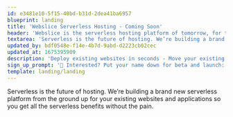 ```yaml
---
id: e3481e10-5f15-40bd-b31d-2dea41ba6957
blueprint: landing
title: 'Webslice Serverless Hosting - Coming Soon'
header: 'Webslice is the serverless hosting platform of tomorrow, for the websites of today.'
textarea: 'Serverless is the future of hosting. We’re building a brand new serverless platform from the ground up for your existing websites and applications so you get all the serverless benefits without the pain.'
updated_by: bdf0548e-f14e-4b7d-9abd-d2223cb02cec
updated_at: 1675395909
description: 'Deploy existing websites in seconds - Move your existing websites onto Webslice and experience serverless hosting that is faster, more reliable and cheaper than before.'
sign_up_prompt: '🤔 Interested? Put your name down for beta and launch:'
template: landing/landing
---
```

Serverless is the future of hosting. We’re building a brand new serverless platform from the ground up for your existing websites and applications so you get all the serverless benefits without the pain.